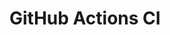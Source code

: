 # GitHub Actions CI























































































































































































































































































































































































































































































































































































































































































































































































































































































































































































































































































































































































































































